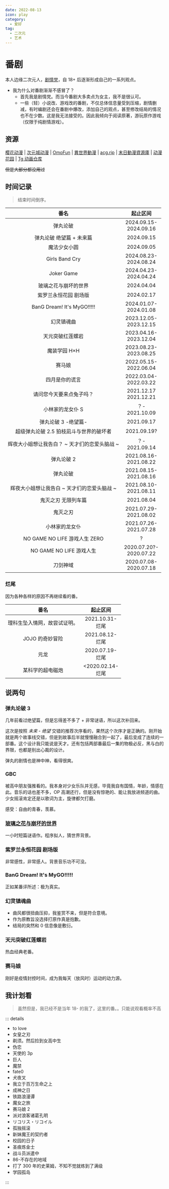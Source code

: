 ```yaml
---
date: 2022-08-13
icon: play
category:
  - 爱好
tag:
  - 二次元
  - 艺术
---
```


# 番剧

本人边缘二次元人，[剧情党](./galgame.md#分类)，自 18+ 后逐渐形成自己的一系列观点。

- 我为什么对番剧渐渐不感冒了？
  - 首先我是剧情党。而当今番剧大多卖点为女主，我不是很认可。
  - 一些（轻）小说改、游戏改的番剧，不仅总体信息量受到压缩，剧情删减，有时编剧还会在番剧中爆改，添加自己的观点，甚至修改结局的情况也不在少数。这是我无法接受的。因此我倾向于阅读原著，游玩原作游戏（仅限于纯剧情游戏）。

## 资源

[樱花动漫](https://www.yhmgo.com) | [次元城动漫](https://www.cycdm01.top/) | [OmoFun](https://mockplus-static.oss-cn-hangzhou.aliyuncs.com/file/2022-10-21/95afa100-5142-11ed-9c1d-2fc86c50c1f5.html) | [異世界動漫](http://www.sbdm.net/) | [acg.rip](https://acg.rip/) | [末日動漫資源庫](https://share.acgnx.se/) | [动漫花园](http://share.dmhy.org/) | [Tg 动画仓库](https://t.me/AnimeNep)

~~但是大部分都没用过~~

## 时间记录

> 结束时间倒序。

<!-- prettier-ignore -->
| 番名 | 起止区间 |
| :--: | :--: |
| 弹丸论破 <OrderBadge order=1 /> <Badge text="二刷" /> | 2024.09.15-<br/>2024.09.16 |
| 弹丸论破 <OrderBadge order=3 /> 绝望篇 + 未来篇 | 2024.09.15 |
| 魔法少女小圆 | 2024.09.05 |
| Girls Band Cry | 2024.08.23-<br/>2024.08.24 |
|Joker Game|2024.04.23-<br/>2024.04.24|
|玻璃之花与崩坏的世界|2024.04.04|
|紫罗兰永恒花园 剧场版|2024.02.17|
|BanG Dream! It's MyGO!!!!!|2024.01.07-<br/>2024.01.08|
|幻灵镇魂曲|2023.12.05-<br/>2023.12.15|
|天元突破红莲螺岩|2023.04.16-<br/>2023.12.04|
|魔装学园 H×H|2023.08.23-<br/>2023.08.25|
|赛马娘<OrderBadge order=1 />|2022.05.15-<br/>2022.06.04|
|四月是你的谎言|2022.03.04-<br/>2022.03.22|
|请问您今天要来点兔子吗？<OrderBadge order=1 />|2021.12.17<br/>2021.12.21|
|小林家的龙女仆 S<OrderBadge order=2 />|？-<br/>2021.10.09|
|弹丸论破 3 -绝望篇-<OrderBadge order=3 />|2021.09.17|
|超级弹丸论破 2.5 狛枝凪斗与世界的破坏者 <Badge text="番外" />|2021.09.19?|
|辉夜大小姐想让我告白？ ~ 天才们的恋爱头脑战 ~<OrderBadge order=2 />|？-<br/>2021.09.14|
|弹丸论破 2 <Badge text="游戏实况" /><OrderBadge order=2 />|2021.08.16-<br/>2021.08.22|
|弹丸论破<OrderBadge order=1 />|2021.08.15-<br/>2021.08.16|
|辉夜大小姐想让我告白 ~ 天才们的恋爱头脑战 ~<OrderBadge order=1 />|2021.08.10-<br/>2021.08.11|
|鬼灭之刃 无限列车篇<OrderBadge order=2 />|2021.08.04|
|鬼灭之刃<OrderBadge order=1 />|2021.07.29-<br/>2021.08.02|
|小林家的龙女仆<OrderBadge order=1 />|2021.07.26-<br/>2021.07.28|
|NO GAME NO LIFE 游戏人生 ZERO <Badge type="warning" text="剧场版" />|?|
|NO GAME NO LIFE 游戏人生|2020.07.20?-<br/>2020.07.22|
|刀剑神域<OrderBadge order=1 />|2020.07.08-<br/>2020.07.18|

### 烂尾

因为各种各样的原因不再继续看的番。

<!-- prettier-ignore -->
|番名 | 起止区间|
| :--: | :--: |
|理科生坠入情网，故尝试证明。<OrderBadge order=1 />|2021.10.31-<br/>烂尾|
|JOJO 的奇妙冒险<OrderBadge order=1 />|2021.08.12-<br/>烂尾|
|元龙<OrderBadge order=1 />|2020.07.19-<br/>烂尾|
|某科学的超电磁炮<OrderBadge order=1 />|<2020.02.14-<br/>烂尾|

## 说两句

### 弹丸论破 3

几年前看过绝望篇，但是忘得差不多了 + 非常谜语，所以这次补回来。

这次是按照 _未来 - 绝望_ 交错的推荐次序看的，果然这个次序才是正确的。刚开始就是两个故事线交错，但是到故事后半就慢慢融合到一起了，最后变成了连续的一部番。这个设计我只能说是天才。还有包括两部番最后一集的物极必反，黑与白的界限，也都是别出心裁的设计。

弹丸的剧情也是神中神，看得很爽。

### GBC

被高中朋友强推看的。我本身对少女乐队并无感，毕竟我自有国情，年龄，情感在此。音乐的话也差不多，OP 高潮还行，但是没有惊艳的、能让我放进频道的曲。少女摇滚肯定还是以歌词为主，旋律都欠打磨。

感受：自由的青春，羡慕。

### [玻璃之花与崩坏的世界](https://www.bilibili.com/bangumi/play/ep96774)

一小时短篇谜语作。程序拟人，猜世界背景。

### 紫罗兰永恒花园 剧场版

非常感性，非常感人。背景音乐功不可没。

### BanG Dream! It's MyGO!!!!!

正如某番评所述：极为真实。

### 幻灵镇魂曲

- 曲风都很扭曲压抑，我鉴赏不来，但是符合意境。
- 作为原教旨没选择打原作真是抱歉。
- 结局的突然和 0 信息像是敷衍。

### 天元突破红莲螺岩

热血经典老番。

### 赛马娘

刚好是疫情封控时间，成为我每天（放风时）运动的动力源。

## 我计划看

> 虽然但是，我已经不是当年 18- 的我了，这里的番。。只能说观看概率不高

::: details

- to love
- 女皇之刃
- 剃须。然后捡到女高中生
- 伪恋
- 天使的 3p
- 巨人
- 魔禁
- fate0
- 犬夜叉
- 我立于百万生命之上
- 成神之日
- 铁路浪漫谭
- 魔女之旅
- 赛马娘 2
- 派对浪客诸葛孔明
- リコリス・リコイル
- 孤独摇滚
- 新妹魔王的契约者
- 校园的日子
- 圣痕炼金士
- 战斗员派遣中
- 86-不存在的地域
- 打了 300 年的史莱姆，不知不觉就练到了满级
- 学园孤岛

:::

